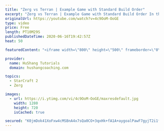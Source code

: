 ```yaml
---
title: "Zerg vs Terran | Example Game with Standard Build Order"
excerpt: "Zerg vs Terran | Example Game with Standard Build Order In this guide we learn how to defend early Terran attacks.  Coaching -------------------------------------------------------------------------- Interested in Starcraft lessons? Check out my website! I would love to help you improve and reach your"
originalUrl: https://youtube.com/watch?v=4c9OoM-OoGE
type: video
price: Free
length: PT10M29S
publishedDateTime: 2020-06-16T19:42:57Z
heat: 50

featuredContent: "<iframe width=\"800\" height=\"500\" frameborder=\"0\" src=\"https://www.youtube.com/embed/4c9OoM-OoGE\" allow=\"accelerometer; autoplay; encrypted-media; gyroscope; picture-in-picture\" allowfullscreen></iframe>"

provider:
  name: HuShang Tutorials
  domain: hushangcoaching.com

topics:
  - StarCraft 2
  - Zerg

images:
  - url: https://i.ytimg.com/vi/4c9OoM-OoGE/maxresdefault.jpg
    width: 1280
    height: 720
    isCached: true

secured: "K0jmDok41XoFxw4cMSBnA4x7sQa0CO+3qxHk+fA1A+aygoalPawF7gyjT2i1f21qlazpzguBANjqlptFcii7Xqr1puYQswMjGKlyLizF4DZRRG2ueqJw7yHnwrhx4lQMb1G/0RSPUFVDo27FqyY+ufpuHBYMgOm5h+/8MIlW0xPvbC9mEpLhc12XXHtlKxA6R5awCBjBN2Y0Yf28LYzWDnG0OlI7gzsnns32nTxhS8Nd7V8gBrfWawk2m91HWmiN7CazMhjOTUfzWZhdUjmAJs2gnB5+Vl/RtMyAZIzllXT9k9y/ncOBbacvwtZJg3e86sgO7qV82TM8KsTyj6YHONaCPYDaZH+xX6fkA0AFHtmOOTyAIl7hSOZP4ZqpwNGo93/LKDJYo5vv0UznZsctFr2iGbMYPJG8jJ+9CPjdHyo=;oNlRMGzf0aFH9nDs4CBXpg=="
---
```


